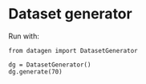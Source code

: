 # Dataset generator
Run with:

    from datagen import DatasetGenerator	

    dg = DatasetGenerator()
    dg.generate(70)
